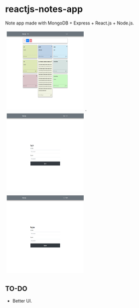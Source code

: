 # reactjs-notes-app

<p>Note app made with MongoDB + Express + React.js + Node.js.</p>

<img src="https://raw.githubusercontent.com/Muharrem-Yildirim/reactjs-notes-app/main/screenshots/screenshot_1.png?raw=true" width="49%" style="padding:5px;" height="250px">.<img src="https://raw.githubusercontent.com/Muharrem-Yildirim/reactjs-notes-app/main/screenshots/screenshot_2.png?raw=true" width="49%" style="padding:5px;" height="250px">
<img src="https://raw.githubusercontent.com/Muharrem-Yildirim/reactjs-notes-app/main/screenshots/screenshot_3.png?raw=true" width="49%" style="padding:5px;" height="250px">

## TO-DO

- Better UI.
